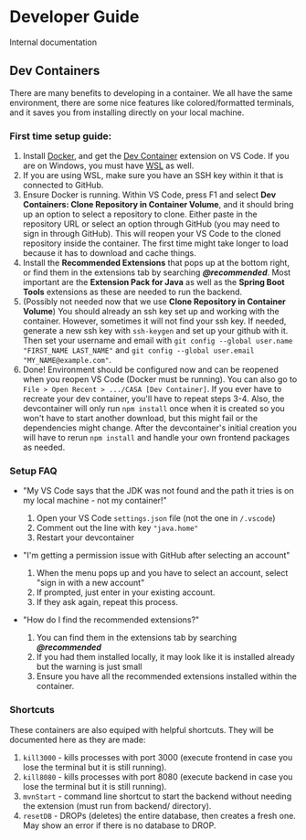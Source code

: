 # Developer Guide
Internal documentation

## Dev Containers
There are many benefits to developing in a container. We all have the same environment, there are some nice features like colored/formatted terminals, and it saves you from installing directly on your local machine.

### First time setup guide:

1. Install [Docker](https://www.docker.com/products/docker-desktop/), and get the [Dev Container](https://marketplace.visualstudio.com/items?itemName=ms-vscode-remote.remote-containers) extension on VS Code. If you are on Windows, you must have [WSL](https://learn.microsoft.com/en-us/windows/wsl/install#install-wsl-command) as well.
2. If you are using WSL, make sure you have an SSH key within it that is connected to GitHub.
3. Ensure Docker is running. Within VS Code, press F1 and select **Dev Containers: Clone Repository in Container Volume**, and it should bring up an option to select a repository to clone. Either paste in the repository URL or select an option through GitHub (you may need to sign in through GitHub). This will reopen your VS Code to the cloned repository inside the container. The first time might take longer to load because it has to download and cache things.
4. Install the **Recommended Extensions** that pops up at the bottom right, or find them in the extensions tab by searching ***@recommended***. Most important are the **Extension Pack for Java** as well as the **Spring Boot Tools** extensions as these are needed to run the backend.
5. (Possibly not needed now that we use **Clone Repository in Container Volume**) You should already an ssh key set up and working with the container. However, sometimes it will not find your ssh key. If needed, generate a new ssh key with `ssh-keygen` and set up your github with it. Then set your username and email with 
```git config --global user.name "FIRST_NAME LAST_NAME"```
and
```git config --global user.email "MY_NAME@example.com"```.
6. Done! Environment should be configured now and can be reopened when you reopen VS Code (Docker must be running). You can also go to `File > Open Recent > .../CASA [Dev Container]`. If you ever have to recreate your dev container, you'll have to repeat steps 3-4. Also, the devcontainer will only run `npm install` once when it is created so you won't have to start another download, but this might fail or the dependencies might change. After the devcontainer's initial creation you will have to rerun `npm install` and handle your own frontend packages as needed.

### Setup FAQ
- "My VS Code says that the JDK was not found and the path it tries is on my local machine - not my container!"
	1. Open your VS Code `settings.json` file (not the one in `/.vscode`)
	2. Comment out the line with key `"java.home"`
	3. Restart your devcontainer

- "I'm getting a permission issue with GitHub after selecting an account"
	1. When the menu pops up and you have to select an account, select "sign in with a new account"
	2. If prompted, just enter in your existing account.
	3. If they ask again, repeat this process.

- "How do I find the recommended extensions?"
	1. You can find them in the extensions tab by searching ***@recommended***
	2. If you had them installed locally, it may look like it is installed already but the warning is just small
	3. Ensure you have all the recommended extensions installed within the container.

### Shortcuts
These containers are also equiped with helpful shortcuts. They will be documented here as they are made:

1. `kill3000` - kills processes with port 3000 (execute frontend in case you lose the terminal but it is still running).
2. `kill8080` - kills processes with port 8080 (execute backend in case you lose the terminal but it is still running).
3. `mvnStart` - command line shortcut to start the backend without needing the extension (must run from backend/ directory).
4. `resetDB` - DROPs (deletes) the entire database, then creates a fresh one. May show an error if there is no database to DROP.
